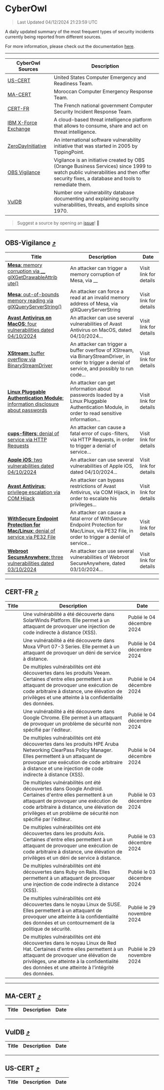 
 <div id='top'></div>

# CyberOwl

 > Last Updated 04/12/2024 21:23:59 UTC
 
 A daily updated summary of the most frequent types of security incidents currently being reported from different sources.
 
 For more information, please check out the documentation [here](./docs/README.md).
 
 ---
 |CyberOwl Sources|Description|
 |---|---|
 |[US-CERT](#us-cert-arrow_heading_up)|United States Computer Emergency and Readiness Team.|
 |[MA-CERT](#ma-cert-arrow_heading_up)|Moroccan Computer Emergency Response Team.|
 |[CERT-FR](#cert-fr-arrow_heading_up)|The French national government Computer Security Incident Response Team.|
 |[IBM X-Force Exchange](#ibmcloud-arrow_heading_up)|A cloud-based threat intelligence platform that allows to consume, share and act on threat intelligence.|
 |[ZeroDayInitiative](#zerodayinitiative-arrow_heading_up)|An international software vulnerability initiative that was started in 2005 by TippingPoint.|
 |[OBS Vigilance](#obs-vigilance-arrow_heading_up)|Vigilance is an initiative created by OBS (Orange Business Services) since 1999 to watch public vulnerabilities and then offer security fixes, a database and tools to remediate them.|
 |[VulDB](#vuldb-arrow_heading_up)|Number one vulnerability database documenting and explaining security vulnerabilities, threats, and exploits since 1970.|
 
 > Suggest a source by opening an [issue](https://github.com/karimhabush/cyberowl/issues)! :raised_hands:
 ---

## OBS-Vigilance [:arrow_heading_up:](#cyberowl)

 |Title|Description|Date|
 |---|---|---|
 |[<a href="https://vigilance.fr/vulnerability/Mesa-memory-corruption-via-glXGetDrawableAttribute-45298" class="noirorange"><b>Mesa</b>: memory corruption via __<wbr>glXGetDrawableAttrib<wbr>ute()</wbr></wbr></a>](https://vigilance.fr/vulnerability/Mesa-memory-corruption-via-glXGetDrawableAttribute-45298)|An attacker can trigger a memory corruption of Mesa, via __|Visit link for details|
 |[<a href="https://vigilance.fr/vulnerability/Mesa-out-of-bounds-memory-reading-via-glXQueryServerString-45297" class="noirorange"><b>Mesa</b>: out-of-bounds memory reading via glXQueryServerString<wbr>()</wbr></a>](https://vigilance.fr/vulnerability/Mesa-out-of-bounds-memory-reading-via-glXQueryServerString-45297)|An attacker can force a read at an invalid memory address of Mesa, via glXQueryServerString|Visit link for details|
 |[<a href="https://vigilance.fr/vulnerability/Avast-Antivirus-on-MacOS-four-vulnerabilities-dated-04-10-2024-45295" class="noirorange"><b>Avast Antivirus on MacOS</b>: four vulnerabilities dated 04/10/2024</a>](https://vigilance.fr/vulnerability/Avast-Antivirus-on-MacOS-four-vulnerabilities-dated-04-10-2024-45295)|An attacker can use several vulnerabilities of Avast Antivirus on MacOS, dated 04/10/2024...|Visit link for details|
 |[<a href="https://vigilance.fr/vulnerability/XStream-buffer-overflow-via-BinaryStreamDriver-45697" class="noirorange"><b>XStream</b>: buffer overflow via BinaryStreamDriver</a>](https://vigilance.fr/vulnerability/XStream-buffer-overflow-via-BinaryStreamDriver-45697)|An attacker can trigger a buffer overflow of XStream, via BinaryStreamDriver, in order to trigger a denial of service, and possibly to run code...|Visit link for details|
 |[<a href="https://vigilance.fr/vulnerability/Linux-Pluggable-Authentication-Module-information-disclosure-about-passwords-45696" class="noirorange"><b>Linux Pluggable Authentication Module</b>: information disclosure about passwords</a>](https://vigilance.fr/vulnerability/Linux-Pluggable-Authentication-Module-information-disclosure-about-passwords-45696)|An attacker can get information about passwords loaded by a Linux Pluggable Authentication Module, in order to read sensitive information...|Visit link for details|
 |[<a href="https://vigilance.fr/vulnerability/cups-filters-denial-of-service-via-HTTP-Requests-45294" class="noirorange"><b>cups-filters</b>: denial of service via HTTP Requests</a>](https://vigilance.fr/vulnerability/cups-filters-denial-of-service-via-HTTP-Requests-45294)|An attacker can cause a fatal error of cups-filters, via HTTP Requests, in order to trigger a denial of service...|Visit link for details|
 |[<a href="https://vigilance.fr/vulnerability/Apple-iOS-two-vulnerabilities-dated-04-10-2024-45293" class="noirorange"><b>Apple iOS</b>: two vulnerabilities dated 04/10/2024</a>](https://vigilance.fr/vulnerability/Apple-iOS-two-vulnerabilities-dated-04-10-2024-45293)|An attacker can use several vulnerabilities of Apple iOS, dated 04/10/2024...|Visit link for details|
 |[<a href="https://vigilance.fr/vulnerability/Avast-Antivirus-privilege-escalation-via-COM-Hijack-45292" class="noirorange"><b>Avast Antivirus</b>: privilege escalation via COM Hijack</a>](https://vigilance.fr/vulnerability/Avast-Antivirus-privilege-escalation-via-COM-Hijack-45292)|An attacker can bypass restrictions of Avast Antivirus, via COM Hijack, in order to escalate his privileges...|Visit link for details|
 |[<a href="https://vigilance.fr/vulnerability/WithSecure-Endpoint-Protection-for-Mac-Linux-denial-of-service-via-PE32-File-45291" class="noirorange"><b>WithSecure Endpoint Protection for Mac/Linux</b>: denial of service via PE32 File</a>](https://vigilance.fr/vulnerability/WithSecure-Endpoint-Protection-for-Mac-Linux-denial-of-service-via-PE32-File-45291)|An attacker can cause a fatal error of WithSecure Endpoint Protection for Mac/Linux, via PE32 File, in order to trigger a denial of service...|Visit link for details|
 |[<a href="https://vigilance.fr/vulnerability/Webroot-SecureAnywhere-three-vulnerabilities-dated-03-10-2024-45290" class="noirorange"><b>Webroot SecureAnywhere</b>: three vulnerabilities dated 03/10/2024</a>](https://vigilance.fr/vulnerability/Webroot-SecureAnywhere-three-vulnerabilities-dated-03-10-2024-45290)|An attacker can use several vulnerabilities of Webroot SecureAnywhere, dated 03/10/2024...|Visit link for details|
 
 ---

## CERT-FR [:arrow_heading_up:](#cyberowl)

 |Title|Description|Date|
 |---|---|---|
 |[](https://www.cert.ssi.gouv.fr/avis/CERTFR-2024-AVI-1041/)|Une vulnérabilité a été découverte dans SolarWinds Platform. Elle permet à un attaquant de provoquer une injection de code indirecte à distance (XSS).|Publié le 04 décembre 2024|
 |[](https://www.cert.ssi.gouv.fr/avis/CERTFR-2024-AVI-1040/)|Une vulnérabilité a été découverte dans Moxa VPort 07-3 Series. Elle permet à un attaquant de provoquer un déni de service à distance.|Publié le 04 décembre 2024|
 |[](https://www.cert.ssi.gouv.fr/avis/CERTFR-2024-AVI-1039/)|De multiples vulnérabilités ont été découvertes dans les produits Veeam. Certaines d'entre elles permettent à un attaquant de provoquer une exécution de code arbitraire à distance, une élévation de privilèges et une atteinte à la confidentialité des données.|Publié le 04 décembre 2024|
 |[](https://www.cert.ssi.gouv.fr/avis/CERTFR-2024-AVI-1038/)|Une vulnérabilité a été découverte dans Google Chrome. Elle permet à un attaquant de provoquer un problème de sécurité non spécifié par l'éditeur.|Publié le 04 décembre 2024|
 |[](https://www.cert.ssi.gouv.fr/avis/CERTFR-2024-AVI-1037/)|De multiples vulnérabilités ont été découvertes dans les produits HPE Aruba Networking ClearPass Policy Manager. Elles permettent à un attaquant de provoquer une exécution de code arbitraire à distance et une injection de code indirecte à distance (XSS).|Publié le 04 décembre 2024|
 |[](https://www.cert.ssi.gouv.fr/avis/CERTFR-2024-AVI-1036/)|De multiples vulnérabilités ont été découvertes dans Google Android. Certaines d'entre elles permettent à un attaquant de provoquer une exécution de code arbitraire à distance, une élévation de privilèges et un problème de sécurité non spécifié par l'éditeur.|Publié le 03 décembre 2024|
 |[](https://www.cert.ssi.gouv.fr/avis/CERTFR-2024-AVI-1035/)|De multiples vulnérabilités ont été découvertes dans les produits Axis. Certaines d'entre elles permettent à un attaquant de provoquer une exécution de code arbitraire à distance, une élévation de privilèges et un déni de service à distance.|Publié le 03 décembre 2024|
 |[](https://www.cert.ssi.gouv.fr/avis/CERTFR-2024-AVI-1034/)|De multiples vulnérabilités ont été découvertes dans Ruby on Rails. Elles permettent à un attaquant de provoquer une injection de code indirecte à distance (XSS).|Publié le 03 décembre 2024|
 |[](https://www.cert.ssi.gouv.fr/avis/CERTFR-2024-AVI-1033/)|De multiples vulnérabilités ont été découvertes dans le noyau Linux de SUSE. Elles permettent à un attaquant de provoquer une atteinte à la confidentialité des données et un contournement de la politique de sécurité.|Publié le 29 novembre 2024|
 |[](https://www.cert.ssi.gouv.fr/avis/CERTFR-2024-AVI-1032/)|De multiples vulnérabilités ont été découvertes dans le noyau Linux de Red Hat. Certaines d'entre elles permettent à un attaquant de provoquer une élévation de privilèges, une atteinte à la confidentialité des données et une atteinte à l'intégrité des données.|Publié le 29 novembre 2024|
 
 ---

## MA-CERT [:arrow_heading_up:](#cyberowl)

 |Title|Description|Date|
 |---|---|---|
 
 ---

## VulDB [:arrow_heading_up:](#cyberowl)

 |Title|Description|Date|
 |---|---|---|
 
 ---

## US-CERT [:arrow_heading_up:](#cyberowl)

 |Title|Description|Date|
 |---|---|---|
 